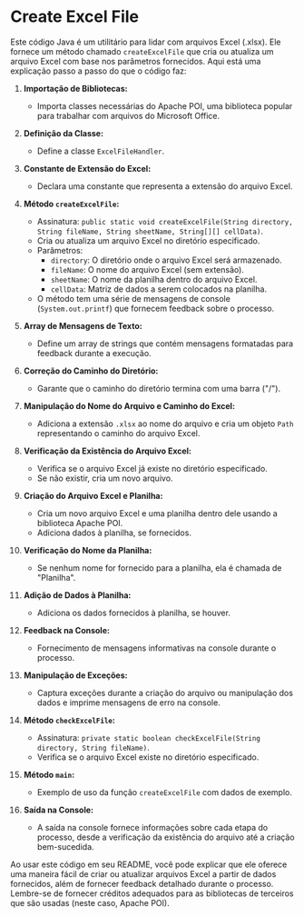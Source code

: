 ﻿# Create Excel File

Este código Java é um utilitário para lidar com arquivos Excel (.xlsx). Ele fornece um método chamado `createExcelFile` que cria ou atualiza um arquivo Excel com base nos parâmetros fornecidos. Aqui está uma explicação passo a passo do que o código faz:

1. **Importação de Bibliotecas:**
   - Importa classes necessárias do Apache POI, uma biblioteca popular para trabalhar com arquivos do Microsoft Office.

2. **Definição da Classe:**
   - Define a classe `ExcelFileHandler`.

3. **Constante de Extensão do Excel:**
   - Declara uma constante que representa a extensão do arquivo Excel.

4. **Método `createExcelFile`:**
   - Assinatura: `public static void createExcelFile(String directory, String fileName, String sheetName, String[][] cellData)`.
   - Cria ou atualiza um arquivo Excel no diretório especificado.
   - Parâmetros:
      - `directory`: O diretório onde o arquivo Excel será armazenado.
      - `fileName`: O nome do arquivo Excel (sem extensão).
      - `sheetName`: O nome da planilha dentro do arquivo Excel.
      - `cellData`: Matriz de dados a serem colocados na planilha.
   - O método tem uma série de mensagens de console (`System.out.printf`) que fornecem feedback sobre o processo.

5. **Array de Mensagens de Texto:**
   - Define um array de strings que contém mensagens formatadas para feedback durante a execução.

6. **Correção do Caminho do Diretório:**
   - Garante que o caminho do diretório termina com uma barra ("/").

7. **Manipulação do Nome do Arquivo e Caminho do Excel:**
   - Adiciona a extensão `.xlsx` ao nome do arquivo e cria um objeto `Path` representando o caminho do arquivo Excel.

8. **Verificação da Existência do Arquivo Excel:**
   - Verifica se o arquivo Excel já existe no diretório especificado.
   - Se não existir, cria um novo arquivo.

9. **Criação do Arquivo Excel e Planilha:**
   - Cria um novo arquivo Excel e uma planilha dentro dele usando a biblioteca Apache POI.
   - Adiciona dados à planilha, se fornecidos.

10. **Verificação do Nome da Planilha:**
    - Se nenhum nome for fornecido para a planilha, ela é chamada de "Planilha".

11. **Adição de Dados à Planilha:**
    - Adiciona os dados fornecidos à planilha, se houver.

12. **Feedback na Console:**
    - Fornecimento de mensagens informativas na console durante o processo.

13. **Manipulação de Exceções:**
    - Captura exceções durante a criação do arquivo ou manipulação dos dados e imprime mensagens de erro na console.

14. **Método `checkExcelFile`:**
    - Assinatura: `private static boolean checkExcelFile(String directory, String fileName)`.
    - Verifica se o arquivo Excel existe no diretório especificado.

15. **Método `main`:**
    - Exemplo de uso da função `createExcelFile` com dados de exemplo.

16. **Saída na Console:**
    - A saída na console fornece informações sobre cada etapa do processo, desde a verificação da existência do arquivo até a criação bem-sucedida.

Ao usar este código em seu README, você pode explicar que ele oferece uma maneira fácil de criar ou atualizar arquivos Excel a partir de dados fornecidos, além de fornecer feedback detalhado durante o processo. Lembre-se de fornecer créditos adequados para as bibliotecas de terceiros que são usadas (neste caso, Apache POI).
